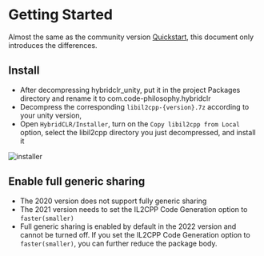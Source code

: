 # Getting Started 

Almost the same as the community version [Quickstart](../../beginner/quickstart.md), this document only introduces the differences.

## Install

- After decompressing hybridclr_unity, put it in the project Packages directory and rename it to com.code-philosophy.hybridclr
- Decompress the corresponding `libil2cpp-{version}.7z` according to your unity version,
- Open `HybridCLR/Installer`, turn on the `Copy libil2cpp from Local` option, select the libil2cpp directory you just decompressed, and install it

![installer](/img/hybridclr/ultimate-installer.jpg)

## Enable full generic sharing

- The 2020 version does not support fully generic sharing
- The 2021 version needs to set the IL2CPP Code Generation option to `faster(smaller)`
- Full generic sharing is enabled by default in the 2022 version and cannot be turned off. If you set the IL2CPP Code Generation option to `faster(smaller)`, you can further reduce the package body.